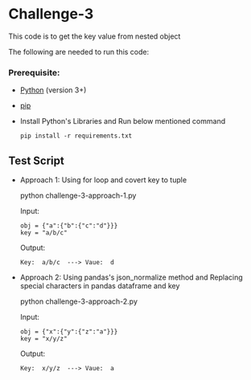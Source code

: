 # Challenge-3

 This code is to get the key value from nested object 
 
 The following are needed to run this code: 

### Prerequisite: 

- [Python](https://www.python.org/downloads/) (version 3+)
- [pip](https://pip.pypa.io/en/stable/installing/)

- Install Python's Libraries and Run below mentioned command
  
      pip install -r requirements.txt
      
## Test Script

- Approach 1: Using for loop and covert key to tuple

    python  challenge-3-approach-1.py
    
    Input:
    
      obj = {"a":{"b":{"c":"d"}}}
      key = "a/b/c"  
    
    Output:
    
      Key:  a/b/c  ---> Vaue:  d
    
- Approach 2: Using pandas's json_normalize method and Replacing special characters in pandas dataframe and key


    python  challenge-3-approach-2.py
    
    Input:
    
      obj = {"x":{"y":{"z":"a"}}}
      key = "x/y/z"
    
    Output:
    
      Key:  x/y/z  ---> Vaue:  a
